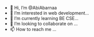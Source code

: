 - 👋 Hi, I’m @AbiAbarnaa
- 👀 I’m interested in web development...
- 🌱 I’m currently learning BE CSE...
- 💞️ I’m looking to collaborate on  ...
- 📫 How to reach me ...

<!---
AbiAbarnaa/AbiAbarnaa is a ✨ special ✨ repository because its `README.md` (this file) appears on your GitHub profile.
You can click the Preview link to take a look at your changes.
--->
